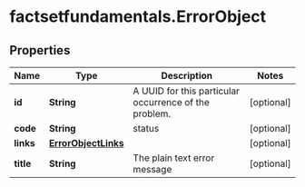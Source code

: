 # factsetfundamentals.ErrorObject

## Properties

Name | Type | Description | Notes
------------ | ------------- | ------------- | -------------
**id** | **String** | A UUID for this particular occurrence of the problem. | [optional] 
**code** | **String** | status | [optional] 
**links** | [**ErrorObjectLinks**](ErrorObjectLinks.md) |  | [optional] 
**title** | **String** | The plain text error message | [optional] 


